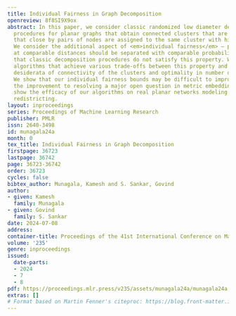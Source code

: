 ```yaml
---
title: Individual Fairness in Graph Decomposition
openreview: 8f8SI9X9ox
abstract: In this paper, we consider classic randomized low diameter decomposition
  procedures for planar graphs that obtain connected clusters that are cohesive in
  that close by pairs of nodes are assigned to the same cluster with high probability.
  We consider the additional aspect of <em>individual fairness</em> – pairs of nodes
  at comparable distances should be separated with comparable probability. We show
  that classic decomposition procedures do not satisfy this property. We present novel
  algorithms that achieve various trade-offs between this property and additional
  desiderata of connectivity of the clusters and optimality in number of clusters.
  We show that our individual fairness bounds may be difficult to improve by tying
  the improvement to resolving a major open question in metric embeddings. We finally
  show the efficacy of our algorithms on real planar networks modeling Congressional
  redistricting.
layout: inproceedings
series: Proceedings of Machine Learning Research
publisher: PMLR
issn: 2640-3498
id: munagala24a
month: 0
tex_title: Individual Fairness in Graph Decomposition
firstpage: 36723
lastpage: 36742
page: 36723-36742
order: 36723
cycles: false
bibtex_author: Munagala, Kamesh and S. Sankar, Govind
author:
- given: Kamesh
  family: Munagala
- given: Govind
  family: S. Sankar
date: 2024-07-08
address:
container-title: Proceedings of the 41st International Conference on Machine Learning
volume: '235'
genre: inproceedings
issued:
  date-parts:
  - 2024
  - 7
  - 8
pdf: https://proceedings.mlr.press/v235/assets/munagala24a/munagala24a.pdf
extras: []
# Format based on Martin Fenner's citeproc: https://blog.front-matter.io/posts/citeproc-yaml-for-bibliographies/
---
```

